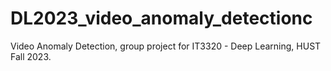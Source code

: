 # DL2023_video_anomaly_detectionc
Video Anomaly Detection, group project for IT3320 - Deep Learning, HUST Fall 2023.
